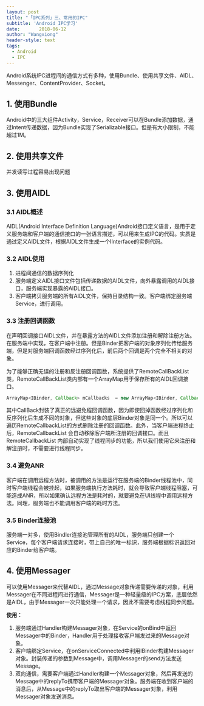 ```yaml
---
layout: post
title: "「IPC系列」三、常用的IPC"
subtitle: 'Android IPC学习'
date:       2018-06-12
author: "Wangxiong"
header-style: text
tags:
  - Android
  - IPC
---
```

Android系统IPC进程间的通信方式有多种，使用Bundle、使用共享文件、AIDL、Messenger、ContentProvider、Socket。

## 1. 使用Bundle

Android中的三大组件Activity，Service，Receiver可以在Bundle添加数据，通过Intent传递数据，因为Bundle实现了Serializable接口。但是有大小限制，不能超过1M。

## 2. 使用共享文件

并发读写过程容易出现问题

## 3. 使用AIDL

### 3.1 AIDL概述

AIDL(Android Interface Definition Language)Android接口定义语言，是用于定义服务端和客户端的通信接口的一张语言描述，可以用来生成IPC的代码。实质是通过定义AIDL文件，根据AIDL文件生成一个IInterface的实例代码。

### 3.2 AIDL使用

1. 进程间通信的数据序列化
2. 服务端定义AIDL接口文件包括传递数据的AIDL文件，向外暴露调用的AIDL接口，服务端实现暴露的AIDL接口。
3. 客户端拷贝服务端的所有AIDL文件，保持目录结构一致。客户端绑定服务端Service，进行调用。

### 3.3 注册回调函数

在声明回调接口AIDL文件，并在暴露方法的AIDL文件添加注册和解除注册方法。在服务端中实现，在客户端中注册。但是Binder把客户端的对象序列化传给服务端，但是对服务端回调函数经过序列化后，前后两个回调是两个完全不相关的对象。

为了能够正确无误的注册和反注册回调函数，系统提供了RemoteCallBackList类，RemoteCallBackList类内部有一个ArrayMap用于保存所有的AIDL回调接口。

```java
ArrayMap<IBinder, Callback> mCallbacks  = new ArrayMap<IBinder, Callback>();
```

其中CallBack封装了真正的远避免程回调函数，因为即使回掉函数经过序列化和反序列化后生成不同的对象，但这些对象的底层Binder对象是同一个。所以可以遍历RemoteCallbackList的方式删除注册的回调函数。此外，当客户端进程终止后，RemoteCallbackList 会自动移除客户端所注册的回调接口。而且 RemoteCallbackList 内部自动实现了线程同步的功能，所以我们使用它来注册和解注册时，不需要进行线程同步。

### 3.4 避免ANR

客户端在调用远程方法时，被调用的方法是运行在服务端的Binder线程池中，同时客户端线程会被挂起，如果服务端执行方法耗时，就会导致客户端线程阻塞，可能造成ANR，所以如果确认远程方法是耗时的，就要避免在UI线程中调用远程方法。同理，服务端也不能调用客户端的耗时方法。

### 3.5 Binder连接池

服务端一对多，使用Bindler连接池管理所有的AIDL，服务端只创建一个Service，每个客户端请求连接时，带上自己的唯一标识，服务端根据标识返回对应的Binder给客户端。

## 4. 使用Messager

可以使用Messager来代替AIDL，通过Message对象传递需要传递的对象，利用Messager在不同进程间进行通信，Messager是一种轻量级的IPC方案，底层依然是AIDL，由于Messager一次只能处理一个请求，因此不需要考虑线程同步问题。

**使用：**

1. 服务端通过Handler构建Messager对象，在Service的onBind中返回Messager中的Binder，Handler用于处理接收客户端发过来的Message对象。
2. 客户端绑定Service，在onServiceConnected中利用IBinder构建Messager对象。封装传递的参数到Message中，调用Messager的send方法发送Message。
3. 双向通信，需要客户端通过Handler构建一个Messager对象，然后再发送的Message中的replyTo携带客户端的Messager对象。服务端在收到客户端的消息后，从Message中的replyTo取出客户端的Messager对象，利用Messager对象发送消息。